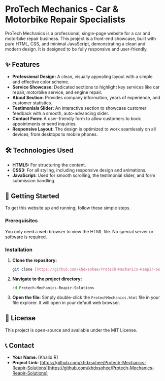 # ProTech Mechanics - Car & Motorbike Repair Specialists

ProTech Mechanics is a professional, single-page website for a car and motorbike repair business. This project is a front-end showcase, built with pure HTML, CSS, and minimal JavaScript, demonstrating a clean and modern design. It is designed to be fully responsive and user-friendly.

## ✨ Features

- **Professional Design:** A clean, visually appealing layout with a simple and effective color scheme.
- **Service Showcase:** Dedicated sections to highlight key services like car repair, motorbike service, and engine repair.
- **About Section:** Provides company information, years of experience, and customer statistics.
- **Testimonials Slider:** An interactive section to showcase customer feedback with a smooth, auto-advancing slider.
- **Contact Form:** A user-friendly form to allow customers to book appointments or send inquiries.
- **Responsive Layout:** The design is optimized to work seamlessly on all devices, from desktops to mobile phones.

## 🛠️ Technologies Used

- **HTML5:** For structuring the content.
- **CSS3:** For all styling, including responsive design and animations.
- **JavaScript:** Used for smooth scrolling, the testimonial slider, and form submission handling.

## 🚀 Getting Started

To get this website up and running, follow these simple steps.

### Prerequisites

You only need a web browser to view the HTML file. No special server or software is required.

### Installation

1.  **Clone the repository:**
    ```sh
    git clone [https://github.com/khdxsohee/Protech-Mechanics-Reapir-Solutions.git](https://github.com/khdxsohee/Protech-Mechanics-Reapir-Solutions.git)
    ```
2.  **Navigate to the project directory:**
    ```sh
    cd Protech-Mechanics-Reapir-Solutions
    ```
3.  **Open the file:**
    Simply double-click the `ProtechMechanics.html` file in your file explorer. It will open in your default web browser.

## 📝 License

This project is open-source and available under the MIT License.

## 📞 Contact

- **Your Name:** [Khalid R]
- **Project Link:** [https://github.com/khdxsohee/Protech-Mechanics-Reapir-Solutions](https://github.com/khdxsohee/Protech-Mechanics-Reapir-Solutions)
